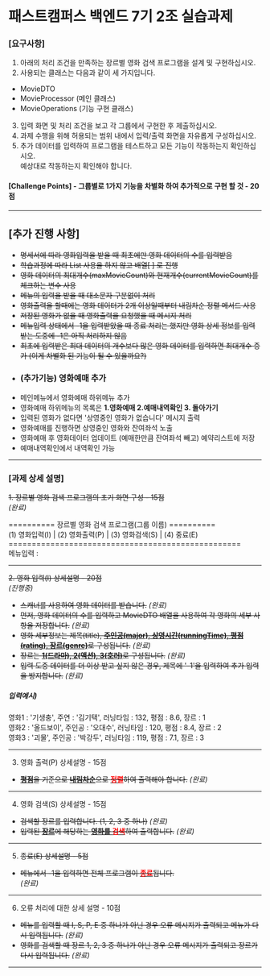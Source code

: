 # 패스트캠퍼스 백엔드 7기 2조 실습과제

### [요구사항]
1. 아래의 처리 조건을 만족하는 장르별 영화 검색 프로그램을 설계 및 구현하십시오.
2. 사용되는 클래스는 다음과 같이 세 가지입니다.
* MovieDTO
* MovieProcessor (메인 클래스)
* MovieOperations (기능 구현 클래스)
3. 입력 화면 및 처리 조건을 보고 각 그룹에서 구현한 후 제출하십시오.
4. 과제 수행을 위해 허용되는 범위 내에서 입력/출력 화면을 자유롭게 구성하십시오.
5. 추가 데이터를 입력하여 프로그램을 테스트하고 모든 기능이 작동하는지 확인하십시오.<br>예상대로 작동하는지 확인해야 합니다.

#### [Challenge Points] - 그룹별로 1가지 기능을 차별화 하여 추가적으로 구현 할 것 - 20점

***
## [추가 진행 사항]
* ~~명세서에 따라 영화입력을 받을 때 최초에만 영화 데이터의 수를 입력받음~~
* ~~학습과정에 따라 List 사용을 하지 않고 배열[ ] 로 진행~~
* ~~영화 데이터의 최대개수(maxMovieCount)와 현재개수(currentMovieCount)를 체크하는 변수 사용~~
* ~~메뉴의 입력을 받을 때 대소문자 구분없이 처리~~
* ~~영화출력을 할때에는 영화 데이터가 2개 이상일때부터 내림차순 정렬 메서드 사용~~
* ~~저장된 영화가 없을 때 영화출력을 요청했을 때 메시지 처리~~
* ~~메뉴입력 상태에서 -1을 입력받았을 때 종료 처리는 했지만 영화 상세 정보를 입력받는 도중에 -1은 아직 처리하지 않음~~
* ~~최초에 입력받은 최대 데이터의 개수보다 많은 영화 데이터를 입력하면 최대개수 증가 (이게 차별화 된 기능이 될 수 있을까요?)~~
* ### (추가기능) 영화예매 추가
* 메인메뉴에서 영화예매 하위메뉴 추가
* 영화예매 하위메뉴의 목록은 <b>1.영화예매 2.예매내역확인 3. 돌아가기</b>
* 입력된 영화가 없다면 '상영중인 영화가 없습니다' 메시지 출력
* 영화예매를 진행하면 상영중인 영화와 잔여좌석 노출
* 영화예매 후 영화데이터 업데이트 (예매한만큼 잔여좌석 빼고) 예약리스트에 저장
* 예매내역확인에서 내역확인 가능
***

### [과제 상세 설명]

~~1. 장르별 영화 검색 프로그램의 초기 화면 구성 - 15점~~<br>
*(완료)*

========== 장르별 영화 검색 프로그램(그룹 이름) ==========<br>
(1) 영화입력(I) | (2) 영화출력(P) | (3) 영화검색(S) | (4) 중료(E)<br>
==================================================<br>
메뉴입력 : 
***
~~2. 영화 입력(I) 상세설명 - 20점~~<br>
*(진행중)*
* ~~스캐너를 사용하여 영화 데이터를 받습니다.~~ *(완료)*
* ~~먼저, 영화 데이터의 수를 입력하고 MovieDTO 배열을 사용하여 각 영화의 세부 사항을 저장합니다.~~ *(완료)*
* ~~영화 세부정보는 제목(title), <u><b>주인공(major), 상영시간(runningTime), 평점(rating), 장르(genre)</b></u>로 구성됩니다.~~ *(완료)*
* ~~장르는 <u><b>1(드라마), 2(액션), 3(호러)</b></u>로 구성됩니다.~~ *(완료)*
* ~~입력 도중 데이터를 더 이상 받고 싶지 않은 경우, 제목에 '-1'을 입력하여 추가 입력을 방지합니다.~~ *(완료)*
##### 입력예시)
영화1 : '기생충', 주연 : '김기택', 러닝타임 : 132, 평점 : 8.6, 장르 : 1<br>
영화2 : '올드보이', 주인공 : '오대수', 러닝타임 : 120, 평점 : 8.4, 장르 : 2<br>
영화3 : '괴물', 주인공 : '박강두', 러닝타임 : 119, 평점 : 7.1, 장르 : 3
***
3. 영화 출력(P) 상세설명 - 15점
* ~~<u><b>평점</b></u>을 기준으로 <u><b>내림차순</b></u>으로 <u><b><span style="color:red">정렬</span></b></u>하여 출력해야 합니다.~~ *(완료)*
***
4. 영화 검색(S) 상세설명 - 15점
* ~~검색할 장르를 입력합니다. (1, 2, 3 중 하나)~~ *(완료)*
* ~~입력된 <u><b>장르</b></u>에 해당하는 <u><b>영화를 <span style="color:red">검색</span></b></u>하여 출력합니다.~~ *(완료)*
***
5. ~~종료(E) 상세설명 - 5점~~
* ~~메뉴에서 -1을 입력하면 전체 프로그램이 <u><b><span style="color:red">종료</span></b></u>됩니다.~~<br>
  *(완료)*
***
6. 오류 처리에 대한 상세 설명 - 10점
* ~~메뉴를 입력할 때 I, S, P, E 중 하나가 아닌 경우 오류 메시지가 출력되고 메뉴가 다시 입력됩니다.~~ *(완료)*
* ~~영화를 검색할 때 장르 1, 2, 3 중 하나가 아닌 경우 오류 메시지가 출력되고 장르가 다시 입력됩니다.~~ *(완료)*
***

